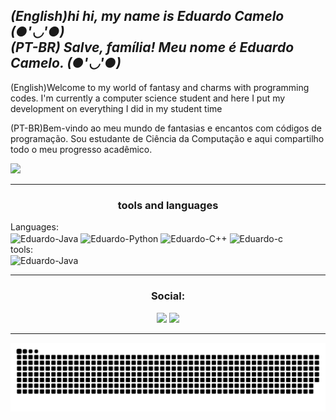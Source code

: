 <head><i><h2><div>
    (English)hi hi, my name is Eduardo Camelo (●'◡'●)
    </div>
   <div>
       (PT-BR) Salve, família! Meu nome é Eduardo Camelo. (●'◡'●)
   </div>
</h2></i></head>

<p>
    (English)Welcome to my world of fantasy and charms with programming codes. 
    I'm currently a computer science student and here I put my development on everything I did in my student time  
</p>
<p>
        (PT-BR)Bem-vindo ao meu mundo de fantasias e encantos com códigos de programação.
        Sou estudante de Ciência da Computação e aqui compartilho todo o meu progresso acadêmico.
</p>
<div>
      <div>
  <img height="130cm" src="https://github-readme-stats.vercel.app/api?username=EduCamelo&show_icons=true&theme=dracula&include_all_commits=true&count_private=true&hide=contribs"/>
  <div> 
</div>
          
---
<h3 align="center">tools and languages</h3> 
<div>
    Languages:
    <div>
        <img align="center" alt="Eduardo-Java" height="30" width="40" src="https://cdn.jsdelivr.net/gh/devicons/devicon/icons/java/java-original.svg" />
        <img align="center" alt="Eduardo-Python" height="30" width="40" src="https://cdn.jsdelivr.net/gh/devicons/devicon/icons/python/python-original-wordmark.svg" />
        <img align="center" alt="Eduardo-C++" height="30" width="40" src="https://cdn.jsdelivr.net/gh/devicons/devicon/icons/csharp/csharp-original.svg"/>
        <img align="center" alt="Eduardo-c" height="30" width="40" src="https://cdn.jsdelivr.net/gh/devicons/devicon/icons/c/c-original.svg" />
    </div>
</div>

<div>
    tools:
    <div>
     <img align="center" alt="Eduardo-Java" height="30" width="40" src="https://cdn.jsdelivr.net/gh/devicons/devicon/icons/vscode/vscode-original-wordmark.svg" />
    </div>
</div>

---
<h3 align="center">Social:</h3> 
<div align="center">
      <a href="https://www.linkedin.com/in/educamelo/" target="_blank"><img src="https://img.shields.io/badge/-LinkedIn-%230077B5?style=for-the-badge&logo=linkedin&logoColor=white" target="_blank"></a>
<a href = "mailto:eduardocamelobs@gmail.com"><img src="https://img.shields.io/badge/-Gmail-%23333?style=for-the-badge&logo=gmail&logoColor=white" target="_blank"></a>
</div>

---

 <picture>
  <source media="(prefers-color-scheme: dark)" srcset="https://raw.githubusercontent.com/platane/platane/output/github-contribution-grid-snake-dark.svg">
  <source media="(prefers-color-scheme: light)" srcset="https://raw.githubusercontent.com/platane/platane/output/github-contribution-grid-snake.svg">
  <img alt="github contribution grid snake animation" src="https://raw.githubusercontent.com/platane/platane/output/github-contribution-grid-snake.svg">
</picture>

